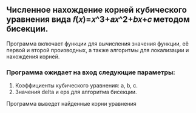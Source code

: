 ## Численноe нахождениe корней кубического уравнения вида 𝑓(𝑥)=𝑥^3+𝑎𝑥^2+𝑏𝑥+𝑐 методом бисекции.  
Программа включает функции для вычисления значения функции, её первой и второй производных, а также алгоритмы для локализации и нахождения корней.

### Программа ожидает на вход следующие параметры:
1. Коэффициенты кубического уравнения: a, b, c.
2. Значения delta и eps для алгоритма бисекции.

Программа выведет найденные корни уравнения

